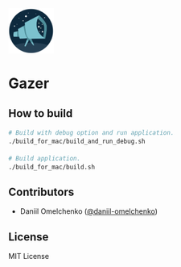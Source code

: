 <img src="https://github.com/daniil-omelchenko/gazer/blob/master/resources/gazer.png" width="90">

# Gazer

## How to build

```bash
# Build with debug option and run application.
./build_for_mac/build_and_run_debug.sh

# Build application.
./build_for_mac/build.sh
```

## Contributors

* Daniil Omelchenko ([@daniil-omelchenko](github.com/daniil-omelchenko))

## License

MIT License